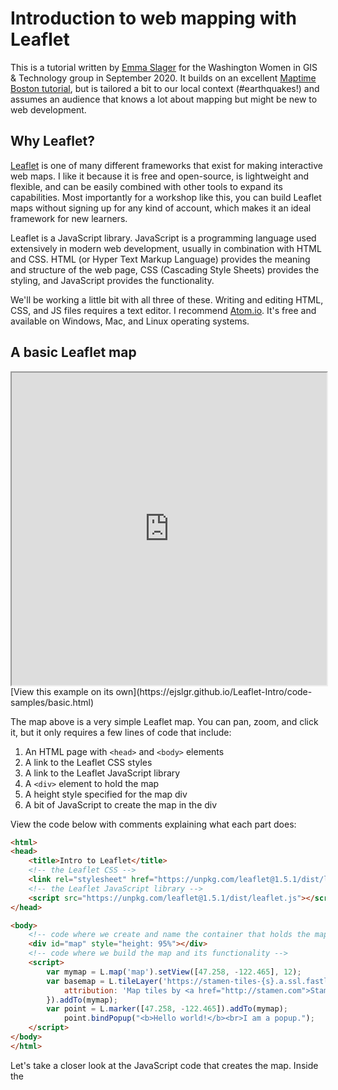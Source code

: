 # Introduction to web mapping with Leaflet

This is a tutorial written by [Emma Slager](http://faculty.washington.edu/ejslager/) for the Washington Women in GIS & Technology group in September 2020. It builds on an excellent [Maptime Boston tutorial](https://maptimeboston.github.io/leaflet-intro/), but is tailored a bit to our local context (#earthquakes!) and assumes an audience that knows a lot about mapping but might be new to web development.

## Why Leaflet? 

[Leaflet](https://leafletjs.com/) is one of many different frameworks that exist for making interactive web maps. I like it because it is free and open-source, is lightweight and flexible, and can be easily combined with other tools to expand its capabilities. Most importantly for a workshop like this, you can build Leaflet maps without signing up for any kind of account, which makes it an ideal framework for new learners. 

Leaflet is a JavaScript library. JavaScript is a programming language used extensively in modern web development, usually in combination with HTML and CSS. HTML (or Hyper Text Markup Language) provides the meaning and structure of the web page, CSS (Cascading Style Sheets) provides the styling, and JavaScript provides the functionality. 

We'll be working a little bit with all three of these. Writing and editing HTML, CSS, and JS files requires a text editor. I recommend [Atom.io](https://atom.io/). It's free and available on Windows, Mac, and Linux operating systems. 

## A basic Leaflet map

<iframe src="https://ejslgr.github.io/Leaflet-Intro/code-samples/basic.html" style="width:100%; height:500px;"></iframe>
[View this example on its own](https://ejslgr.github.io/Leaflet-Intro/code-samples/basic.html)

The map above is a very simple Leaflet map. You can pan, zoom, and click it, but it only requires a few lines of code that include: 

1. An HTML page with ```<head>``` and ```<body>``` elements
2. A link to the Leaflet CSS styles
3. A link to the Leaflet JavaScript library
4. A ```<div>``` element to hold the map
5. A height style specified for the map div
6. A bit of JavaScript to create the map in the div

View the code below with comments explaining what each part does:
```html
<html>
<head>
	<title>Intro to Leaflet</title>
 	<!-- the Leaflet CSS -->
	<link rel="stylesheet" href="https://unpkg.com/leaflet@1.5.1/dist/leaflet.css"/>
	<!-- the Leaflet JavaScript library -->
	<script src="https://unpkg.com/leaflet@1.5.1/dist/leaflet.js"></script>
</head>

<body>
  	<!-- code where we create and name the container that holds the map -->
	<div id="map" style="height: 95%"></div>
  	<!-- code where we build the map and its functionality -->
	<script>
		var mymap = L.map('map').setView([47.258, -122.465], 12);
		var basemap = L.tileLayer('https://stamen-tiles-{s}.a.ssl.fastly.net/terrain/{z}/{x}/{y}{r}.png', {
			attribution: 'Map tiles by <a href="http://stamen.com">Stamen Design</a>, <a href="http://creativecommons.org/licenses/by/3.0">CC BY 3.0</a> &mdash; Map data &copy; <a href="https://www.openstreetmap.org/copyright">OpenStreetMap</a> contributors',
		}).addTo(mymap);
		var point = L.marker([47.258, -122.465]).addTo(mymap);
			point.bindPopup("<b>Hello world!</b><br>I am a popup.");
  	</script>
</body>
</html>
```
Let's take a closer look at the JavaScript code that creates the map. Inside the <script> tags, we have code that: 

1. Creates the map variable (named "```mymap```") 
2. Uses ```L.map()``` to initialize the map object, passing it the id of the div where we want the map to go
3. Uses the ```setView()``` method to center the map on Tacoma (latitude 47.258 and longitude -122.465) and set the zoom level to 12
4. Uses ```L.tileLayer()``` to create the base layer of map tiles, specifying a URL template for the tile images. In this case, we're using tiles map designed by a company called Stamen, but we could use tiles from [many different sources](http://leaflet-extras.github.io/leaflet-providers/preview/), including Open Street Map, ESRI, or Carto. {z}/{x}/{y} is a template that Leaflet uses to find tiles at the correct zoom, x, and y coordinates. The code inside the ```attribution``` option sets the attribution text that appears in the bottom right corner of the map. 
5. Uses the ```addTo()``` method to add the base tile layer to the map
6. Uses ```L.marker()```to create a point marker at lat/long 42.258, -122.465 and ```addTo()``` to add the point marker to the map
7. Uses ```.bindPopup``` to create a popup that appears when the point marker is clicked. We use HTML ```("<b>Hello world!</b><br>I am a popup.")``` to provide the content of the popup. 

## Try it yourself

For the next section of the tutorial, I suggest that you download this <a href="https://github.com/ejslgr/Leaflet-Intro/blob/master/code-samples/earthquakes-starter.html" download>starter file</a>, open it in Atom, and follow along to make the changes yourself. 

You'll note that the starter file (called earthquakes-starter.html) is very similar to the basic Leaflet map we looked at above, except that we've removed the marker and changed the center and zoom level. Next, we'll add some data.

## Working with GeoJSON data

Adding data with the ```L.marker()``` method is simple, but it can be somewhat inconvenient. If we were mapping hundreds of points, we would have to manually type in the lat/long pairs for every point into our code. No thank you! Can't we just add a Shapefile? 

Shapefiles, as you likely know, are the default vector data format when working with ArcGIS. With web mapping, however, the standard data format is GeoJSON. Like other formats for geospatial data, GeoJSON stores information about geographic features and their non-spatial attributes (e.g. a line indicating a street and the name of the street). It is based on JavaScript Object Notation, which means it will be more familiar to web developers than GIS professionals, but it's fairly easy to work with and understand.  

Instead of storing data in tables, GeoJSON stores data in "key: value pairs." These are both machine readable and human readable. Here's an example: 
```json
{ "type": "FeatureCollection",
  "features": [
    { "type": "Feature",
      "geometry": {"type": "Point", "coordinates": [102.0, 0.5]},
      "properties": {"name": "Example Point"}
      },
    { "type": "Feature",
      "geometry": {
        "type": "LineString",
        "coordinates": [
          [102.0, 0.0], [103.0, 1.0], [104.0, 0.0], [105.0, 1.0]
          ]
        },
      "properties": {
        "name": "example line",
        "number of vertices": 4
        }
      },
    { "type": "Feature",
       "geometry": {
         "type": "Polygon",
         "coordinates": [
           [ [100.0, 0.0], [101.0, 0.0], [101.0, 1.0],
             [100.0, 1.0], [100.0, 0.0] ]
           ]

       },
       "properties": {
         "name": "example polygon",
         "number of vertices": 5}
         }
    ]
  }
  ```
In this file, we have a collection of features. Each feature has a geometry and properties. The geometry describes the geographic feature. For instance, the first feature is a point located at lat: 0.5 and lon: 102.0. The properties are the non-spatial attributes. In this case, each feature has a name, and the line and polygon features also have a property that lists of the number of vertices in the shape. 

If you want to know more about GeoJSON, a good place to start is its [Wikipedia page](https://en.wikipedia.org/wiki/GeoJSON). Note that many open data portals make data available to download in the GeoJSON format, but it's also possible to convert data in other formats (like Shapefiles, CSVs, KMLs, etc.) into GeoJSON with various tools. 

## Adding GeoJSON data to our Leaflet map

To our map, we're going to add a live GeoJSON feed of all the earthquakes that occurred in the past day. USGS maintains numerous earthquake feeds, and you can see a summary of the information it makes available about these quakes here: [https://earthquake.usgs.gov/earthquakes/feed/v1.0/geojson.php](https://earthquake.usgs.gov/earthquakes/feed/v1.0/geojson.php)

The feed we want is all earthquakes of every magnitude that occurred in the last 24 hours: [https://earthquake.usgs.gov/earthquakes/feed/v1.0/summary/all_day.geojson](https://earthquake.usgs.gov/earthquakes/feed/v1.0/summary/all_day.geojson). If you click on this link, you'll recognize that what you're looking at is a GeoJSON file: a collection of features that have a specified geometry and numerous properties or non-spatial attributes.

Here's the code we use to add the earthquake GeoJSON to our map. If you're following along in Atom, add the lines of code as indicated, then view your changes in a web browser. 

In the ```head``` of the HTML file, after the line of code where you add the leaflet.js script, insert the following: 

```html
<script src="https://cdnjs.cloudflare.com/ajax/libs/jquery/3.5.1/jquery.min.js"></script>
```

This is a link to the JQuery library. JQuery is a common JavaScript library that makes it easy to make changes to a web page. In this case, we'll use it to load our GeoJSON file. 

Next, in the ```body``` of the HTML file, after the code where you initialize the map but before the ```</script>``` tag closes, add the following: 

```javascript
// load GeoJSON from an external file and add it to the map
$.getJSON("https://earthquake.usgs.gov/earthquakes/feed/v1.0/summary/all_day.geojson",function(data){
    L.geoJson(data).addTo(mymap);
});
```

```$.getJSON``` loads the file located at the URL that is specified. Then, ```L.geoJson()``` creates a vector layer from the GeoJSON and adds it to the map with ```.addTo()```. 

Save your work and open it in your web browser and it should look like this: 

<iframe src="https://ejslgr.github.io/Leaflet-Intro/code-samples/earthquakes-ex1.html" style="width:100%; height:500px;"></iframe>
[View this example on its own](https://ejslgr.github.io/Leaflet-Intro/code-samples/earthquakes-ex1.html)


## Adding interactivity: Let's make those markers clickable!

If we hover over the markers, we should see the cursor change from the panning hand to the pointing finger, suggesting that we can click on the markers. However, clicking doesn't seem to do anything! Let's change that. Let's make it so that when we click the markers, we get a pop-up window that tells us the location and magnitude of the earthquake and get a link we can click for more information. Thankfully each of these things (location, magnitude, and further info link) are available as properties in the earthquake GeoJSON. 

Change the code that creates the GeoJSON layer as follows, adding the ```pointToLayer``` option to the ```L.geoJson()``` method before we add the layer to the map: 

```javascript
$.getJSON("https://earthquake.usgs.gov/earthquakes/feed/v1.0/summary/all_day.geojson",function(data){
    L.geoJson(data, {
        pointToLayer: function(feature, latlng){
            var marker = L.marker(latlng);
            marker.bindPopup("hello!");
            return marker;
        }
    }).addTo(mymap);
});
```

```pointToLayer``` is an option built into the ```L.geoJson()``` method that Leaflet uses to determine how to convert a point feature into a map layer. ```pointToLayer``` always accepts two arguments, the GeoJSON ```feature``` and ```latlng```, which indicates the location of the feature. We then return the features as some kind of Leaflet layer, in this case, a marker layer, specified by ```L.marker()```. (Later, we'll experiment with another kind of Leaflet layer, the circle marker, or L.circleMarker.) Each marker appears at the given feature's specified lat,lng location. 

Now, when we click on each earthquake marker, we should get a pop-up that reads "hello!" Let's make that text a little more helpful. Change the ```marker.bindPopup``` line of code as follows: 

```javascript
marker.bindPopup("Location: " + feature.properties.place + "<br>Magnitude: " + feature.properties.mag + "<br><a href =" + feature.properties.url +">More info</a>");
```

This code uses HTML to set the content of the marker pop-up. It selects information from GeoJSON using the ```feature.properties. ``` notation to display the 'place,' 'mag,' and 'url' properties for the selected feature. We can reference what these properties are in the [GeoJSON metadata](https://earthquake.usgs.gov/earthquakes/feed/v1.0/geojson.php). Now, the markers should be clickable: 
<iframe src="https://ejslgr.github.io/Leaflet-Intro/code-samples/earthquakes-ex2.html" style="width:100%; height:500px;"></iframe>
[View this example on its own](https://ejslgr.github.io/Leaflet-Intro/code-samples/earthquakes-ex2.html)

## Adding some style: proportional symbols

By default, the points are styled with generic blue markers. This is fine, but what if we wanted to style the markers based on some attribute, such as magnitude? We can use JavaScript to make a proportional symbol map using conditional statements. 

First, let's change our markers to circle markers. Make the following change to your code. JavaScript is case sensitive, so make sure you capitalize correctly!

```javascript
var marker = L.circleMarker(latlng);
```

By default, these are styled as blue circles with a radius of 10 pixels, and a partly transparent fill. We can change these style defaults with options that are specified within the ```L.circleMarker()``` method. Make the following change and view the results: 

```javascript
var marker = L.circleMarker(latlng, {radius: 2, color: 'red'});
```

Here we've made the radius just 2px across and changed the color of the circle to red. In web mapping, you can [define colors](https://www.w3schools.com/html/html_colors.asp) a number of ways, including with hex codes, rgb values, or---for a limited set of colors--- with standard names. Here we've used a standard name. 

Next, let's set the radius of the circle to change based on the magnitude of the earthquake. Make the following change to your code: 

```javascript
var marker = L.circleMarker(latlng, {radius: feature.properties.mag, color: 'red'});
```

Here we're pulling our radius value from the magnitude property of the GeoJSON. At the time of my writing this tutorial, there had been a lot of small earthquakes in North America and a smaller number of larger earthquakes in the Pacific and Indian Oceans. What do the patterns look like on the day you're mapping the data? 

Currently, the data is not classified, as is typical with proportional symbol maps of numeric data. But what if we were working with ordered categorical data? Let's say we wanted to put the quakes into four categories: tiny (quakes under mag 1), small (quakes between mag 1 and 2.5), medium (between mag 2.5 and 4.5), and large (quakes larger than mag 4.5). We can achieve this with an if/else statement: 

```javascript
$.getJSON("https://earthquake.usgs.gov/earthquakes/feed/v1.0/summary/all_day.geojson",function(data){
	// add GeoJSON layer to the map once the file is loaded
		L.geoJson(data, {
			pointToLayer: function(feature, latlng){
                		var radiusSize,
				mag = feature.properties.mag;
                			if (mag > 4.5) radiusSize = 10;
					else if ( mag > 2.5) radiusSize = 6;
                			else if (mag > 1) radiusSize = 4;
					else radiusSize = 2;
                		var marker = L.circleMarker(latlng, {radius: radiusSize, color: 'red'});
				marker.bindPopup("Location: " + feature.properties.place + "<br>Magnitude: " + feature.properties.mag + "<br><a href =" + feature.properties.url +">More info</a>");
				return marker;
			}
		}).addTo(mymap);
});
```
Make these changes, save your work, and view the changes in your web browser: 
<iframe src="https://ejslgr.github.io/Leaflet-Intro/code-samples/earthquakes-ex3.html" style="width:100%; height:500px;"></iframe>
[View this example on its own](https://ejslgr.github.io/Leaflet-Intro/code-samples/earthquakes-ex3.html)

## Adding a title, legend, and expanatory text

Finally, let's practice good cartography and add some vital map elements. We'll add the title and explanatory text outside of the map and in the web page itself. At the very top of the ```<body>``` of your html document, above the code where you create the div that holds the map, add the following line of code: 
```html
<h1>Earthquakes that have occurred in the past 24 hours</h1>
```
```<h1>``` is an HTML element that serves as a header. h1 is the largest header, h2 would be a smaller sub-header, h3 smaller yet, etc. 

When you save and preview the changes, you might now have to scroll down a bit to see both the header and the full map. Let's shrink the size of the map div so that this isn't the case. Change the ```"height"``` attribute of the map div to 80% instead of 95%: 
```html
	<div id="map" style="height: 80%"></div>
```
Sans-serif fonts are generally easier to read on digital screens than serified fonts, but our text defaults to Times New Roman. Let's change that with some CSS styling. In the ```<head>``` of the HTML document, beneath the lines of code where we add the Leaflet and JQuery links, add the following: 
```html
	<!--CSS styles-->
	<style>
	body {
		font-family: sans-serif;
	}
	</style>
```
Next, let's add some explanatory text. In the ```<body>``` of the HTML document, below the code that creates the map div but above the opening ```<script>``` tag, add the following: 
```html
	<p>This map depicts all earthquakes that have occurred in the past 24 hours. Data comes from the <a href="https://earthquake.usgs.gov/earthquakes/feed/v1.0/geojson.php">USGS Live Earthquake Feed</a> and is updated every minute. Earthquakes are visualized with proportional symbols where earthquakes of larger magnitude are depicted with larger circle markers. Click on a marker for more information about the earthquake.</p>
	<p>The Pacific Northwest lies along the Cascadia fault. Tectonic activity along this fault could cause a catastrophic earthquake that would produce major damage throughout our region. Learn about how researchers at the University of Washington are modelling earthquake risk and preparing for disaster response at the <a href="https://hazards.uw.edu/geology/m9/">M9 Project</a>.</p>
```
The ```<p>``` tag is an HTML element that we use to enclose paragraphs. The ```<a>``` tag (a for 'anchor') allows us to link to other URLs, which we use here to link to our data source and an external website where users can learn more about earthquake preparedness research in the PNW. 

Having text span the entire width of the browser window makes for very short, wide paragraphs. Let's limit the width and center the main content on our page with a little extra CSS styling. Back in the ```<head>``` inside the ```<style>``` tags, update the CSS as follows: 

```css
body {
	font-family: sans-serif;
	max-width: 900px;
	margin: auto;
}
```
Now, our map and the explanatory text will not exceed a width of 900px, no matter how wide the browser screen is. ```margin: auto;``` also centers the content by automatically adding margins of equal width on either side of the main body content. We could do a whole lot more with CSS to make our page appear more polished and professional, but this is enough for now. Looking good!

<iframe src="https://ejslgr.github.io/Leaflet-Intro/code-samples/earthquakes-ex4.html" style="width:100%; height:500px;"></iframe>
[View this example on its own](https://ejslgr.github.io/Leaflet-Intro/code-samples/earthquakes-ex4.html)

Finally, let's add a legend. Somewhat counter-intuitively, adding a legend is not particularly easy with Leaflet. Let's hope that some future version release changes that. In the meantime, adding a legend to our map will take four final steps: linking to one more library, creating the legend content in HTML, styling the legend with CSS, and adding the legend with JavaScript. First, in the ```<head>``` add this line of code below your link the JQuery library and above the ```<style>``` section: 
```html
<script src= "https://cdn.jsdelivr.net/npm/leaflet-legend@1.0.2/leaflet-legend.min.js"></script>
```
This library (or 'plugin' as Leaflet calls them) was made by a Leaflet user to make it a bit easier to add legends. This is actually one of the things I love about Leaflet; its user community is empowered and encouraged to make add-ons that increase the functionality of the framework. Next, add the following HTML code to the ```<body>``` of your document, below the explanatory text and above the ```<script>``` tag. 
```html
<div id="legend">
		<h3><center>Earthquake magnitude</center></h3>
		<ul style="list-style-type:none">
			<li>
				<svg width="24" height="24">
					<circle cx="12" cy="20" r="2" stroke="red" stroke-width="3" fill="red" fill-opacity=".4"/>
				</svg>
				<text>Less than 1</text>
			</li>
			<li>
				<svg width="24" height="24">
					<circle cx="12" cy="18" r="4" stroke="red" stroke-width="3" fill="red" fill-opacity=".4"/>
				</svg>
				<text>Between 1 and 2.5</text>
			</li>
			<li>
				<svg width="24" height="24">
					<circle cx="12" cy="14" r="6" stroke="red" stroke-width="3" fill="red" fill-opacity=".4"/>
				</svg>
				<text>Between 2.5 and 4.5</text>
			</li>
			<li>
				<svg width="24" height="24">
					<circle cx="12" cy="12" r="10" stroke="red" stroke-width="3" fill="red" fill-opacity=".4"/>
				</svg>
				<text x="0" y="0)">Greater than 4.5</text>
			</li>
		</ul>
	</div>
```
Save your changes and view them in the web browser. If you scroll down, you should see the legend below the explanatory text. However, we want this to appear on the map itself. Toward the bottom of the ```<body>```, just before the ```</script>``` tag closes, add the following JavaScript code: 
```javascript
	var Legend =  new L.Control.Legend({
		position: 'bottomright',
	});

	mymap.addControl(Legend);
	$(".legend-container").append( $("#legend") );
```
Now the legend should appear on the map itself. But it's hard to read! Let's add a little CSS styling to fix that. In the ```<head>```, inside the ```<style>``` section of your code, add the following CSS: 
```css
	#legend {
		line-height: 0px;
		background: white;
		opacity: 0.8;
		padding:5px 25px 5px 0px;
	}
```
The final version of the map should look something like this! 
<iframe src="https://ejslgr.github.io/Leaflet-Intro/code-samples/earthquakes-ex5.html" style="width:100%; height:500px;"></iframe>
[View this example on its own](https://ejslgr.github.io/Leaflet-Intro/code-samples/earthquakes-ex5.html)

## Onward!

Though we accomplished a lot in this tutorial (setting up web map, adding data, adding interactivity, styling our data, and adding additional elements), we've barely scratched the surface of what you can do with web mapping. We spend two quarters on these techniques in the [Masters of Geospatial Technologies program at UWT](https://www.tacoma.uw.edu/urban-studies/ms-program-overview), and the possibilities are endless. If you're interested in going further, check out some of the resources below. This list was curated by Andy Woodruff, Ryan Mullins, and Cristen Jones (the folks behind [the tutorial](https://maptimeboston.github.io/leaflet-intro/) on which I based much of the above!) and updated by me.  

*   [Tutorials on the main Leaflet site](http://leafletjs.com/examples.html)
*   [Leaflet API reference](http://leafletjs.com/reference.html)
*   [Previews and URLs for many basemap options](http://leaflet-extras.github.io/leaflet-providers/preview/)
*   [Mapbox.js, a library that builds on Leaflet and integrates with Mapbox maps](https://docs.mapbox.com/mapbox-gl-js/api/)
*   [How Simplicity Will Save GIS](http://vimeo.com/106112939), a talk by Vladimir Agafonkin at FOSS4G 2014, demonstrating the thinking behind Leaflet
*   [Web Mapping: A Workbook for Interactive Cartography and Visualization on the Open Web](https://github.com/uwcartlab/webmapping), from Robert E. Roth and collaborators at the University of Wisconson, Madison
*   [Dynamic Cartography lab assignments](https://github.com/RyanMullins/Geog461W.SP2014.Labs) from Ryan Mullins, covering many techniques and technologies, including Leaflet.
*   [Leaflet and Mapbox JavaScript API Fundamentals](https://github.com/geografa/foss4g2014-workshops/blob/master/Leaflet-and-Mapbox-JavaScript-API-Fundamentals.md) workshop by Rafa Gutierrez
*   Texts such as [Web Cartography: Map Design for Interactive and Mobile Devices](http://www.amazon.com/Web-Cartography-Design-Interactive-Devices/dp/1439876223) can be good for understanding good map design principles.
